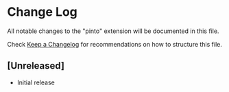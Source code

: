 # Change Log

All notable changes to the "pinto" extension will be documented in this file.

Check [Keep a Changelog](http://keepachangelog.com/) for recommendations on how to structure this file.

## [Unreleased]

- Initial release